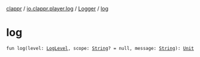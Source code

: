 [clappr](../../index.md) / [io.clappr.player.log](../index.md) / [Logger](index.md) / [log](./log.md)

# log

`fun log(level: `[`LogLevel`](../-log-level/index.md)`, scope: `[`String`](https://kotlinlang.org/api/latest/jvm/stdlib/kotlin/-string/index.html)`? = null, message: `[`String`](https://kotlinlang.org/api/latest/jvm/stdlib/kotlin/-string/index.html)`): `[`Unit`](https://kotlinlang.org/api/latest/jvm/stdlib/kotlin/-unit/index.html)